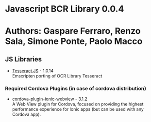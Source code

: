 # Javascript BCR Library 0.0.4
# Authors: Gaspare Ferraro, Renzo Sala, Simone Ponte, Paolo Macco

## JS Libraries ##

* [Tesseract.JS](https://github.com/naptha/tesseract.js) - 1.0.14<br/>
Emscripten porting of OCR Library Tesseract 

### Required Cordova Plugins (in case of cordova distribution) ###

* [cordova-plugin-ionic-webview](https://github.com/ionic-team/cordova-plugin-ionic-webview/) - 3.1.2<br/>
A Web View plugin for Cordova, focused on providing the highest performance experience for Ionic apps (but can be used with any Cordova app).
